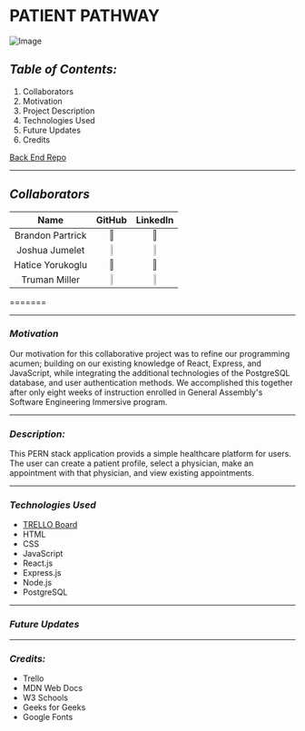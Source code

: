 # **PATIENT PATHWAY**

![Image](https://cdn.create.vista.com/api/media/small/563332522/stock-vector-stethoscope-icon-flat-illustration-medical)

## **_Table of Contents:_**

1. Collaborators
2. Motivation
3. Project Description
4. Technologies Used
5. Future Updates
6. Credits

[Back End Repo](https://github.com/trumanmiller20/Patient-Pathway-PERN-Backend)

---

## **_Collaborators_**


|       Name       |                                                               GitHub                                                               |                                                              LinkedIn                                                              |
| :--------------: | :--------------------------------------------------------------------------------------------------------------------------------: | :--------------------------------------------------------------------------------------------------------------------------------: |
| Brandon Partrick |                [<img src="https://cdn.iconscout.com/icon/free/png-256/github-3089487-2567439.png" width="20%" />]()                |                  [<img src="https://cdn-icons-png.flaticon.com/512/179/179330.png" width="10%" height="10%" />]()                  |
|  Joshua Jumelet  | [<img src="https://cdn.iconscout.com/icon/free/png-256/github-3089487-2567439.png" width="20%" />](https://github.com/joshjumelet) | [<img src="https://cdn-icons-png.flaticon.com/512/179/179330.png" width="10%" height="10%" />](www.linkedin.com/in/joshua-jumelet) |
| Hatice Yorukoglu |                [<img src="https://cdn.iconscout.com/icon/free/png-256/github-3089487-2567439.png" width="20%" />]()                |                  [<img src="https://cdn-icons-png.flaticon.com/512/179/179330.png" width="10%" height="10%" />]()                  |
|  Truman Miller   | [<img src="https://cdn.iconscout.com/icon/free/png-256/github-3089487-2567439.png" width="20%" />](https://github.com/trumanmiller20) | [<img src="https://cdn-icons-png.flaticon.com/512/179/179330.png" width="10%" height="10%" />](https://www.linkedin.com/in/truman-miller-b23153261/) |
=======


---

### **_Motivation_**

Our motivation for this collaborative project was to refine our programming acumen; building on our existing knowledge of React, Express, and JavaScript, while integrating the additional technologies of the PostgreSQL database, and user authentication methods. We accomplished this together after only eight weeks of instruction enrolled in General Assembly's Software Engineering Immersive program.

---

### **_Description:_**

This PERN stack application provids a simple healthcare platform for users. The user can create a patient profile, select a physician, make an appointment with that physician, and view existing appointments.

---

### **_Technologies Used_**

- [TRELLO Board](https://trello.com/b/DQ0A8xV5/patientpathway)
- HTML
- CSS
- JavaScript
- React.js
- Express.js
- Node.js
- PostgreSQL

---

### **_Future Updates_**

---

### **_Credits:_**

- Trello
- MDN Web Docs
- W3 Schools
- Geeks for Geeks
- Google Fonts
